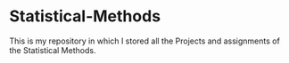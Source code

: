 # Statistical-Methods
This is my repository in which I stored all the Projects and assignments of the Statistical Methods.
